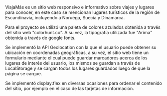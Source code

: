 ViajaMás es un sitio web responsivo e informativo sobre viajes y lugares para conocer, en este caso se mencionan lugares turísticos de la región de Escandinavia, incluyendo a Noruega, Suecia y Dinamarca.

Para el proyecto se utilizó una paleta de colores azulados obtenida a través del sitio web "colorhunt.co". A su vez, la tipografía utilizada fue "Arima" obtenida a través de google fonts.

Se implementó la API Geolocation con la que el usuario puede obtener su ubicación en coordenadas geográficas, a su vez, el sitio web tiene un formulario mediante el cual puede guardar marcadores acerca de los lugares de interés del usuario, los mismos se guardan a través de LocalStorage y se cargan todos los lugares guardados luego de que la página se cargue.

Se implementó display:flex en diversas ocasiones para ordenar el contenido del sitio, por ejemplo en el caso de las tarjetas de información.

